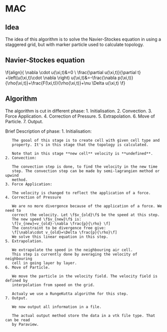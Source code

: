 MAC
===

Idea
----

The idea of this algorithm is to solve the Navier-Stockes equation in using a
staggered grid, but with marker particle used to calculate topology.

Navier-Stockes equation
-----------------------
\f{align}{
\nabla \cdot u(\xi,t)&=0 \\
\frac{\partial u(\xi,t)}{\partial t} +\left(u(\xi,t)\cdot \nabla \right) u(\xi,t)&=-\frac{\nabla p(\xi,t)}{\rho(\xi,t)}+\frac{F(\xi,t)}{\rho(\xi,t)}+\nu \Delta u(\xi,t)
\f}

Algorithm
---------

The algorithm is cut in different phase:
	1. Initialisation.
	2. Convection.
	3. Force Application.
	4. Correction of Pressure.
	5. Extrapolation.
	6. Move of Particle.
	7. Output.

Brief Description of phase:
	1. Initialisation:
	
	   The gooal of this stage is to create cell with given cell type and
	   property. It's in this stage that the topology is calculated.

	   Note that in this stage **new cell** velocity is **undefined**.
	2. Convection:
	
	   The convection step is done, to find the velocity in the new time
	   step. The convection step can be made by semi-lagrangien method or upwind
	   method.
	3. Force Application:

	   The velocity is changed to reflect the application of a force.
	4. Correction of Pressure

	   We are no more divergence because of the application of a force. We need to
	   correct the velocity. Let \f$v_{old}\f$ be the speed at this step.
	   The new speed \f$v_{new}\f$ is:
	   \f[v_{new}=v_{old}-\nabla \frac{p}{\rho} \f]
	   The constraint to be divergence free give:
	   \f[\nabla\cdot v_{old}=\Delta \frac{p}{\rho}\f]
	   We solve this linear equation in this step.
	5. Extrapolation.

	   We extrapolate the speed in the neighbouring air cell.
	   This step is currently done by averaging the velocity of neighbouring
	   cell in going layer by layer.
	6. Move of Particle.

	   We move the particle in the velocity field. The velocity field is defined by
	   interpolation from speed on the grid.

	   Actualy we use a RungeKutta algorithm for this step.
	7. Output.

	   We now output all information in a file.

	   The actual output method store the data in a vtk file type. That can be read
	   by Paraview.



